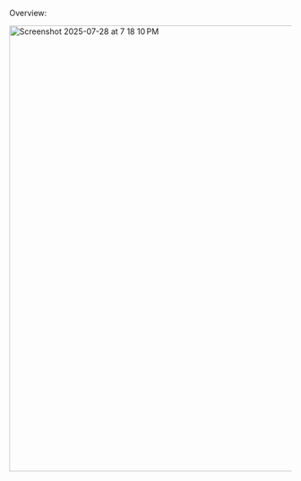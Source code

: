Overview: 

<img width="1419" height="795" alt="Screenshot 2025-07-28 at 7 18 10 PM" src="https://github.com/user-attachments/assets/a662a5ec-1c02-4d09-8e48-65fb7355f41b" />
